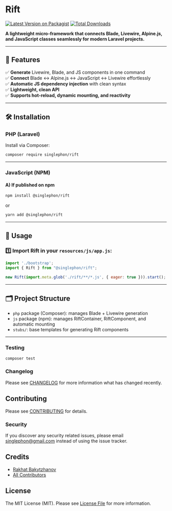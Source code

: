 # Rift

[![Latest Version on Packagist](https://img.shields.io/packagist/v/singlephon/rift.svg?style=flat-square)](https://packagist.org/packages/singlephon/rift)
[![Total Downloads](https://img.shields.io/packagist/dt/singlephon/rift.svg?style=flat-square)](https://packagist.org/packages/singlephon/rift)

**A lightweight micro-framework that connects Blade, Livewire, Alpine.js, and JavaScript classes seamlessly for modern Laravel projects.**

---

## 🚀 Features

✅ **Generate** Livewire, Blade, and JS components in one command  
✅ **Connect** Blade ↔ Alpine.js ↔ JavaScript ↔ Livewire effortlessly  
✅ **Automatic JS dependency injection** with clean syntax  
✅ **Lightweight, clean API**  
✅ **Supports hot-reload, dynamic mounting, and reactivity**

---

## 🛠️ Installation

### PHP (Laravel)

Install via Composer:

```bash
composer require singlephon/rift
````

[//]: # (Publish stubs &#40;optional&#41;:)

[//]: # ()
[//]: # (```bash)

[//]: # (php artisan vendor:publish --tag=rift-stubs)

[//]: # (```)

[//]: # (Generate a new Rift component:)

[//]: # ()
[//]: # (```bash)

[//]: # (php artisan rift:make Foo/Bar)

[//]: # (```)

---

### JavaScript (NPM)

#### A) If published on npm

```bash
npm install @singlephon/rift
```

or

```bash
yarn add @singlephon/rift
```

[//]: # (#### B&#41; If installing locally)

[//]: # ()
[//]: # (```bash)

[//]: # (npm install /path/to/rift/js)

[//]: # (```)

---

## 🧩 Usage

### 1️⃣ Import Rift in your `resources/js/app.js`:

```js
import './bootstrap';
import { Rift } from "@singlephon/rift";

new Rift(import.meta.glob('./rift/**/*.js', { eager: true })).start();
```

[//]: # (---)

[//]: # (### 2️⃣ Use in Blade:)

[//]: # ()
[//]: # (```blade)

[//]: # (<x-rift component="foo.bar">)

[//]: # (    <button @click="rift.plus&#40;&#41;">Increment</button>)

[//]: # (    <p x-text="rift.count"></p>)

[//]: # (</x-rift>)

[//]: # (```)

---

## 🗂 Project Structure

* `php` package (Composer): manages Blade + Livewire generation
* `js` package (npm): manages RiftContainer, RiftComponent, and automatic mounting
* `stubs/`: base templates for generating Rift components

---

### Testing

```bash
composer test
```

### Changelog

Please see [CHANGELOG](CHANGELOG.md) for more information what has changed recently.

## Contributing

Please see [CONTRIBUTING](CONTRIBUTING.md) for details.

### Security

If you discover any security related issues, please email singlephon@gmail.com instead of using the issue tracker.

## Credits

-   [Rakhat Bakytzhanov](https://github.com/singlephon)
-   [All Contributors](../../contributors)

## License

The MIT License (MIT). Please see [License File](LICENSE.md) for more information.
